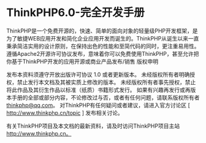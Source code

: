 # ThinkPHP6.0-完全开发手册
ThinkPHP是一个免费开源的，快速、简单的面向对象的轻量级PHP开发框架，是为了敏捷WEB应用开发和简化企业应用开发而诞生的。ThinkPHP从诞生以来一直秉承简洁实用的设计原则，在保持出色的性能和至简代码的同时，更注重易用性。遵循Apache2开源许可协议发布，意味着你可以免费使用ThinkPHP，甚至允许把你基于ThinkPHP开发的应用开源或商业产品发布/销售
版权申明

发布本资料须遵守开放出版许可协议 1.0 或者更新版本。 
未经版权所有者明确授权，禁止发行本文档及其被实质上修改的版本。 
未经版权所有者事先授权，禁止将此作品及其衍生作品以标准（纸质）书籍形式发行。 
如果有兴趣再发行或再版本手册的全部或部分内容，不论修改过与否，或者有任何问题，请联系版权所有者 thinkphp@qq.com。 
对ThinkPHP有任何疑问或者建议，请进入官方讨论区 [ http://www.thinkphp.cn/topic ] 发布相关讨论。

有关ThinkPHP项目及本文档的最新资料，请及时访问ThinkPHP项目主站 http://www.thinkphp.cn。
